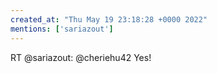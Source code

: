 ```yaml
---
created_at: "Thu May 19 23:18:28 +0000 2022"
mentions: ['sariazout']
---
```


RT @sariazout: @cheriehu42 Yes!